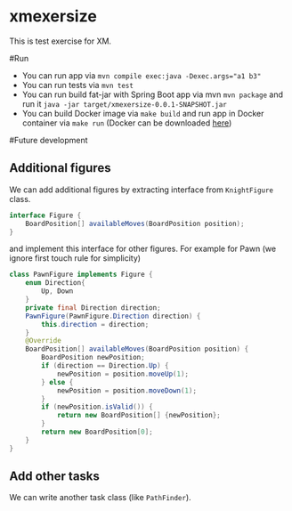 # xmexersize

This is test exercise for XM.

#Run

- You can run app via `mvn compile exec:java -Dexec.args="a1 b3"`
- You can run tests via `mvn test`
- You can run build fat-jar with Spring Boot app via mvn `mvn package` and run it `java -jar target/xmexersize-0.0.1-SNAPSHOT.jar`
- You can build Docker image via `make build` and run app in Docker container via `make run` (Docker can be downloaded [here](https://www.docker.com/community-edition#/download))

#Future development

## Additional figures
We can add additional figures by extracting interface from `KnightFigure` class.
```java
interface Figure {
    BoardPosition[] availableMoves(BoardPosition position);
}
```
and implement this interface for other figures. For example for Pawn (we ignore first touch rule for simplicity)
```java
class PawnFigure implements Figure {
    enum Direction{
        Up, Down
    }
    private final Direction direction;
    PawnFigure(PawnFigure.Direction direction) {
        this.direction = direction;
    }
    @Override
    BoardPosition[] availableMoves(BoardPosition position) {
        BoardPosition newPosition;
        if (direction == Direction.Up) {
            newPosition = position.moveUp(1);
        } else {
            newPosition = position.moveDown(1);
        }
        if (newPosition.isValid()) {
            return new BoardPosition[] {newPosition};
        }
        return new BoardPosition[0];
    }
}
```
## Add other tasks
We can write another task class (like `PathFinder`).


